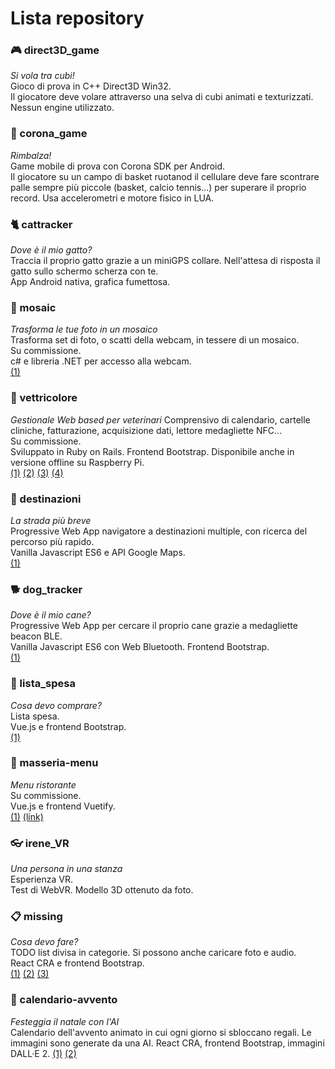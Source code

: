 # Lista repository

### 🎮 direct3D_game
*Si vola tra cubi!*  
Gioco di prova in C++ Direct3D Win32.  
Il giocatore deve volare attraverso una selva di cubi animati e texturizzati.  
Nessun engine utilizzato.
### 🏀 corona_game
*Rimbalza!*  
Game mobile di prova con Corona SDK per Android.  
Il giocatore su un campo di basket ruotanod il cellulare deve fare scontrare palle sempre più piccole (basket, calcio tennis...) per superare il proprio record.
Usa accelerometri e motore fisico in LUA.
### 🐈 cattracker
*Dove è il mio gatto?*  
Traccia il proprio gatto grazie a un miniGPS collare. Nell'attesa di risposta il gatto sullo schermo scherza con te.  
App Android nativa, grafica fumettosa.
### 💠 mosaic
*Trasforma le tue foto in un mosaico*  
Trasforma set di foto, o scatti della webcam, in tessere di un mosaico.  
Su commissione.  
c# e libreria .NET per accesso alla webcam.  
[(1)](mosaic.png?raw=1)
### 💉 vettricolore
*Gestionale Web based per veterinari*
Comprensivo di calendario, cartelle cliniche, fatturazione, acquisizione dati, lettore medagliette NFC...  
Su commissione.  
Sviluppato in Ruby on Rails. Frontend Bootstrap. Disponibile anche in versione offline su Raspberry Pi.  
[(1)](vettricolore1.png?raw=1) [(2)](vettricolore2.png?raw=1) [(3)](vettricolore3.png?raw=1) [(4)](vettricolore4.png?raw=1)
### 📌 destinazioni
*La strada più breve*  
Progressive Web App navigatore a destinazioni multiple, con ricerca del percorso più rapido.  
Vanilla Javascript ES6 e API Google Maps.  
[(1)](destinazioni.png?raw=1)
### 🐕 dog_tracker
*Dove è il mio cane?*  
Progressive Web App per cercare il proprio cane grazie a medagliette beacon BLE.  
Vanilla Javascript ES6 con Web Bluetooth. Frontend Bootstrap.  
[(1)](dogtracker.png?raw=1)
### 🏪 lista_spesa
*Cosa devo comprare?*  
Lista spesa.  
Vue.js e frontend Bootstrap.  
[(1)](lista_spesa.jpg?raw=1)
### 📕 masseria-menu
*Menu ristorante*  
Su commissione.  
Vue.js e frontend Vuetify.  
[(1)](masseria-menu.jpg?raw=1) [(link)](https://ristorantemasseria.github.io/menu/)
### 👓 irene_VR
*Una persona in una stanza*  
Esperienza VR.  
Test di WebVR. Modello 3D ottenuto da foto.
### 📋 missing
*Cosa devo fare?*  
TODO list divisa in categorie. Si possono anche caricare foto e audio.  
React CRA e frontend Bootstrap.  
[(1)](missing1.png?raw=1) [(2)](missing2.png?raw=1) [(3)](missing3.png?raw=1)
### 🎄 calendario-avvento
*Festeggia il natale con l'AI*  
Calendario dell'avvento animato in cui ogni giorno si sbloccano regali. Le immagini sono generate da una AI.
React CRA, frontend Bootstrap, immagini DALL·E 2.
[(1)](calendario-avvento1.png?raw=1) [(2)](calendario-avvento2.png?raw=1)
